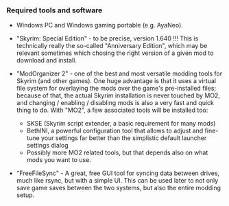 ### Required tools and software

- Windows PC and Windows gaming portable (e.g. AyaNeo). 
- "Skyrim: Special Edition" - to be precise, version 1.640 !!! This is technically really the so-called "Anniversary Edition", which may be relevant sometimes which chosing the right version of a given mod to download and install.
- "ModOrganizer 2" - one of the best and most versatile modding tools for Skyrim (and other games). One huge advantage is that it uses a virtual file system for overlaying the mods over the game's pre-installed files; because of that, the actual Skyrim installation is never touched by MO2, and changing / enabling / disabling mods is also a very fast and quick thing to do. With "MO2", a few associated tools will be installed too:

    * SKSE (Skyrim script extender, a basic requirement for many mods)
    * BethINI, a powerful configuration tool that allows to adjust and fine-tune your settings far better than the simplistic default launcher settings dialog
    * Possibly more MO2 related tools, but that depends also on what mods you want to use.

- "FreeFileSync" - A great, free GUI tool for syncing data between drives, much like rsync, but with a simple UI. This can be used later to not only save game saves between the two systems, but also the entire modding setup.

